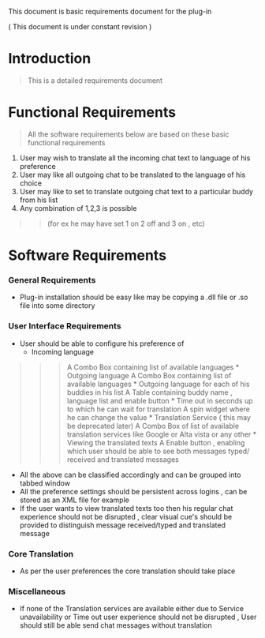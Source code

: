This document is basic requirements document for the plug-in

( This document is under constant revision )

# Introduction #
> This is a detailed requirements document

# Functional Requirements #
> All the software requirements below are based on these basic functional requirements

  1. User may wish to translate all the incoming chat text to language of his preference
  1. User may like all outgoing chat to be translated to the language of his choice
  1. User may like to set to translate outgoing chat text to a particular buddy from his list
  1. Any combination of 1,2,3 is possible
> > (for ex he may have set 1 on 2 off and 3 on , etc)

# Software Requirements #

### General Requirements ###
  * Plug-in installation should be easy like may be copying a .dll file or .so file into some directory


### User Interface Requirements ###

  * User should be able to configure his preference of
    * Incoming language
> > > A Combo Box containing list of available languages
    * Outgoing language
> > > A Combo Box containing list of available languages
    * Outgoing language for each of his buddies in his list
> > > A Table containing buddy name , language list and enable button
    * Time out in seconds up to which he can wait for translation
> > > A spin widget where he can change the value
    * Translation Service ( this may be deprecated later)
> > > A Combo Box of list of available translation services like Google or Alta vista or any other
    * Viewing the translated texts
> > > A Enable button , enabling which user should be able to see both messages typed/ received and translated messages
  * All the above can be classified accordingly and can be grouped into tabbed window
  * All the preference settings should be persistent across logins , can be stored as an XML file for example
  * If the user wants to view translated texts too then his regular chat experience should not be disrupted , clear visual cue's should be provided to distinguish message received/typed and translated message

### Core Translation ###
  * As per the user preferences the core translation  should take place

### Miscellaneous ###
  * If none of the Translation services are available either due to Service unavailability or Time out user experience should not be disrupted , User should still be able send chat messages without translation

